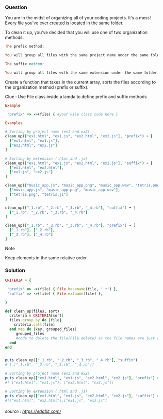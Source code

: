 ### Question

You are in the midst of organizing all of your coding projects. It's a mess! Every file you've ever created is located in the same folder.

To clean it up, you've decided that you will use one of two organization methods.

```ruby
The prefix method:

You will group all files with the same project name under the same folder.

The suffix method: 

You will group all files with the same extension under the same folder.
```
Create a function that takes in the current array, sorts the files according to the organization method (prefix or suffix).

Clue : Use File class inside a lamda to define prefix and suffix methods

```ruby
Example 

 'prefix' => ->(file) { #your File class code here }
```

```ruby
Examples

# Sorting by project name (ex1 and ex2)
clean_up(["ex1.html", "ex1.js", "ex2.html", "ex2.js"], "prefix") ➞ [
  ["ex1.html", "ex1.js"],
  ["ex2.html", "ex2.js"]
]

# Sorting by extension (.html and .js)
clean_up(["ex1.html", "ex1.js", "ex2.html", "ex2.js"], "suffix") ➞ [
  ["ex1.html", "ex2.html"],
  ["ex1.js", "ex2.js"]
]

clean_up(["music_app.js", "music_app.png", "music_app.wav", "tetris.png", "tetris.js"], "prefix") ➞ [
  ["music_app.js", "music_app.png", "music_app.wav"],
  ["tetris.png", "tetris.js"]
]

clean_up(["_1.rb", "_2.rb", "_3.rb", "_4.rb"], "suffix") ➞ [
  ["_1.rb", "_2.rb", "_3.rb", "_4.rb"]
]

clean_up(["_1.rb", "_2.rb", "_3.rb", "_4.rb"], "prefix") ➞ [
  ["_1.rb"], ["_2.rb"],
  ["_3.rb"], ["_4.rb"]
]
```

Note

Keep elements in the same relative order.

### Solution

```ruby
CRITERIA = {

 'prefix' => ->(file) { File.basename(file, '.*') },
 'suffix' => ->(file) { File.extname(file) },

}

def clean_up(files, sort)
  criteria = CRITERIA[sort]
  files.group_by do |file|
    criteria.call(file)
  end.map do |key, grouped_files|
     grouped_files
     #code to delete the file(File.delete) as the file names are just an array.
  end
end


puts clean_up(["_1.rb", "_2.rb", "_3.rb", "_4.rb"], "suffix") 
# [ ["_1.rb", "_2.rb", "_3.rb", "_4.rb"]]

# Sorting by project name (ex1 and ex2)
puts clean_up(["ex1.html", "ex1.js", "ex2.html", "ex2.js"], "prefix") #
#[ ["ex1.html", "ex1.js"], ["ex2.html", "ex2.js"]]

# Sorting by extension (.html and .js)
puts clean_up(["ex1.html", "ex1.js", "ex2.html", "ex2.js"], "suffix") #
#[["ex1.html", "ex2.html"],["ex1.js", "ex2.js"]
```
###### source : https://edabit.com/